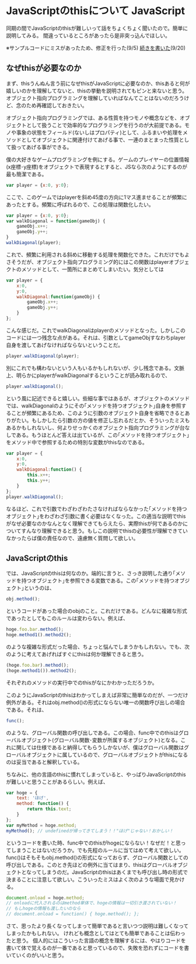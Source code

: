 JavaScriptのthisについて
JavaScript
=====
同期の間でJavaScriptのthisが難しいって話をちょくちょく聞いたので。簡単に説明してみる。
間違っているところがあったら是非突っ込んでほしい。

※サンプルコードにミスがあったため、修正を行った(9/5)
<a href="http://manaten.net/archives/41" title="JavaScriptのthisについて(2)">続きを書いた</a>(9/20)

<!--more-->
<h2>なぜthisが必要なのか</h2>
まず、thisうんぬん言う前になぜthisがJavaScriptに必要なのか、thisあると何が嬉しいのかを理解してないと、thisの挙動を説明されてもピンと来ないと思う。オブジェクト指向プログラミングを理解していればなんてことはないのだろうけど、念のため再確認しておきたい。

オブジェクト指向プログラミングでは、ある性質を持つモノや概念などを、オブジェクトとして扱うことで効率的なプログラミングを行うのが大前提である。モノや事象の状態をフィールド(ないしはプロパティ)として、ふるまいや処理をメソッドとしてオブジェクトに関連付けてあげる事で、一連のまとまった性質として扱ってあげる事ができる。

僕の大好きなゲームプログラミングを例にする。ゲームのプレイヤーの位置情報(x座標･y座標)をオブジェクトで表現するとすると、JSなら次のようにするのが最も簡潔である。

```javascript
var player = {x:0, y:0};
```

ここで、このゲームではplayerを斜め45度の方向に1マス進ませることが頻繁にあったとする。頻繁に呼ばれるので、この処理は関数化したい。

```javascript
var player = {x:0, y:0};
var walkDiagonal = function(gameObj) {
    gameObj.x++;
    gameObj.y++;
}
walkDiagonal(player);
```

これで、頻繁に利用される斜めに移動する処理を関数化できた。これだけでもよさそうだが、オブジェクト指向プログラミング的にはこの関数はplayerオブジェクトのメソッドとして、一箇所にまとめてしまいたい。気分としては

```javascript
var player = {
    x:0,
    y:0,
    walkDiagonal:function(gameObj) {
        gameObj.x++;
        gameObj.y++;
    }
};
```

こんな感じだ。これでwalkDiagonalはplayerのメソッドとなった。しかしこのコードには一つ残念な点がある。それは、引数としてgameObjすなわちplayer自身を渡してあげなければならないということだ。

```javascript
player.walkDiagonal(player);
```

別にこれでも構わないという人もいるかもしれないが、少し残念である。文脈上、明らかにplayerがwalkDiagonalするということが読み取れるので、

```javascript
player.walkDiagonal();
```

という風に記述できると嬉しい。些細な事ではあるが、オブジェクトのメソッドでは、walkDiagonalのようにその｢メソッドを持つオブジェクト｣自身を参照することが頻繁にあるため、このように引数のオブジェクト自身を省略できるとありがたい。もしかしたら引数の方の値を修正し忘れるだとか、そういったミスもあるかもしれないし、何よりせっかくのオブジェクト指向プログラミングが台なしである。もうほとんど答えは出ているが、この｢メソッドを持つオブジェクト｣をメソッド中で参照するための特別な変数がthisなのである。

```javascript
var player = {
    x:0,
    y:0,
    walkDiagonal:function() {
        this.x++;
        this.y++;
    }
};
player.walkDiagonal();
```

なるほど、これで引数でわざわざわたさなければならなかった｢メソッドを持つオブジェクト｣をわざわざ引数に書く必要はなくなった。この適当な説明でthisがなぜ必要なのかなんとなく理解できてもらえたら、実際thisが何であるのかについてすんなり理解できると思う。もしこの説明でthisの必要性が理解できていなかったらば僕の責任なので、遠慮無く質問して欲しい。

<h2>JavaScriptのthis</h2>

では、JavaScriptのthisは何なのか。端的に言うと、さっき説明した通り｢メソッドを持つオブジェクト｣を参照できる変数である。この｢メソッドを持つオブジェクト｣というのは、

```javascript
obj.method();
```

というコードがあった場合のobjのこと。これだけである。どんなに複雑な形式であったとしてもこのルールは変わらない。例えば、

```javascript
hoge.foo.bar.method();
hoge.method1().method2();
```

のような複雑な形式だった場合、ちょっと悩んでしまうかもしれない。でも、次のように考えてあげればすぐにthisは何か理解できると思う。

```javascript
(hoge.foo.bar).method();
(hoge.method1()).method2();
```

それぞれのメソッドの実行中でのthisがなにかわかっただろうか。

このようにJavaScriptのthisはわかってしまえば非常に簡単なのだが、一つだけ例外がある。それはobj.method()の形式にならない唯一の関数呼び出しの場合である。それは、

```javascript
func();
```

のような、グローバル関数の呼び出しである。この場合、func中でのthisはグローバルオブジェクト(グローバル関数･変数が所属するオブジェクト)となる。これに関しては仕様であると納得してもらうしかないが、僕はグローバル関数はグローバルオブジェクトに属しているので、グローバルオブジェクトがthisになるのは妥当であると解釈している。

ちなみに、他の言語のthisに慣れてしまっていると、やっぱりJavaScriptのthisが難しいと思うことがあるらしい。例えば、

```javascript
var hoge = {
    text: 'ほげ',
    method: function() {
        return this.text;
    }
};
var myMethod = hoge.method;
myMethod(); // undefinedが帰ってきてしまう！！"ほげ"じゃない！おかしい！
```

というコードを書いた時、func中でのthisがhogeにならない！なぜだ！と思ってしまうことはないだろうか。でも先程のルールに当てはめて考えて欲しい。func()はそもそもobj.method()の形式になっておらず、グローバル関数としての呼び出しである。このとき先ほどの例外に当てはまり、thisはグローバルオブジェクトとなってしまうのだ。JavaScriptのthisはあくまでも呼び出し時の形式で決まることに注意して欲しい。こういったミスはよく次のような場面で見かける。

```javascript
document.onload = hoge.method;
// onloadに代入されるのはmethod単体で、hogeの情報は一切引き渡されていない！
// もしhogeの情報も渡したいのなら
// document.onload = function() { hoge.method(); };
```

さて、思ったより長くなってしまって簡単であると言いつつ説明は難しくなってしまったかもしれない。
けれども概念としてはとても簡単であることは伝わったと思う。
個人的にはこういった言語の概念を理解するには、やはりコードを書いて体で覚えるのが一番であると思っているので、失敗を恐れずにコードを書いていくのがいいと思う。

